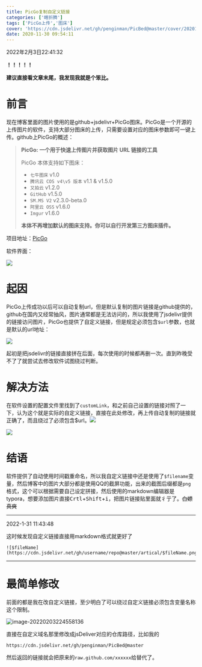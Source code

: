```yaml
---
title: PicGo复制自定义链接
categories: ['瞎折腾']
tags: ['PicGo上传','图床']
cover: 'https://cdn.jsdelivr.net/gh/penginman/PicBed@master/cover/20201116160027.jpg'
date: 2020-11-30 09:54:11
---
```


2022年2月3日22:41:32

**！！！！！**

**建议直接看文章末尾，我发现我就是个笨比。**

# 前言

现在博客里面的图片使用的是github+jsdelivr+PicGo图床。PicGo是一个开源的上传图片的软件，支持大部分图床的上传，只需要设置对应的图床参数即可一键上传。github上PicGo的概述：

> **PicGo: 一个用于快速上传图片并获取图片 URL 链接的工具**
>
> PicGo 本体支持如下图床：
>
> - `七牛图床` v1.0
> - `腾讯云 COS v4\v5 版本` v1.1 & v1.5.0
> - `又拍云` v1.2.0
> - `GitHub` v1.5.0
> - `SM.MS V2` v2.3.0-beta.0
> - `阿里云 OSS` v1.6.0
> - `Imgur` v1.6.0
>
> **本体不再增加默认的图床支持。你可以自行开发第三方图床插件。**

项目地址：[PicGo](https://github.com/Molunerfinn/PicGo)

软件界面：

![](https://cdn.jsdelivr.net/gh/penginman/PicBed@master/artical/20201130095609.png)

# 起因

PicGo上传成功以后可以自动复制url，但是默认复制的图片链接是github提供的，github在国内又经常抽风，图片通常都是无法访问的，所以我使用了jsdelivr提供的链接访问图片，PicGo也提供了自定义链接，但是规定必须包含`$url`参数，也就是默认的url地址：

![](https://cdn.jsdelivr.net/gh/penginman/PicBed@master/artical/20201130093835.png)

起初是把jsdelivr的链接直接拼在后面，每次使用的时候都再删一次。直到昨晚受不了了就尝试去修改软件试图绕过判断。

# 解决方法

在软件设置的配置文件里找到了`customLink`，和之前自己设置的链接对照了一下，认为这个就是实际的自定义链接，直接在此处修改，再上传自动复制的链接就正确了，而且绕过了必须包含$url。![](https://cdn.jsdelivr.net/gh/penginman/PicBed@master/artical/20201130094455.png)

![](https://cdn.jsdelivr.net/gh/penginman/PicBed@master/artical/20201130094651.png)

# 结语

软件提供了自动使用时间戳重命名，所以我自定义链接中还是使用了`$filename`变量，然后博客中的图片大部分都是使用QQ的截屏功能，出来的截图后缀都是`png`格式，这个可以根据需要自己设定拼接，然后使用的markdown编辑器是typora，想要添加图片直接<kbd>Crtl</kbd>+<kbd>Shift</kbd>+<kbd>i</kbd>，把图片链接贴里面就彳亍了。<span class='heimu'>~~白嫖真爽~~</span>

---

2022-1-31 11:43:48

这时候发现自定义链接直接用markdown格式就更好了

```other
![$fileName](https://cdn.jsdelivr.net/gh/username/repo@master/artical/$fileName.png)
```

---

# 最简单修改

前面的都是我在改自定义链接，至少明白了可以绕过自定义链接必须包含变量名称这个限制。

![image-20220203224558136](https://cdn.jsdelivr.net/gh/penginman/PicBed@master/artical/202202032246055.png)

直接在自定义域名那里修改成jsDeliver对应的仓库路径，比如我的

```other
https://cdn.jsdelivr.net/gh/penginman/PicBed@master
```

然后返回的链接就会把原来的`raw.github.com/xxxxxx`给替代了。
